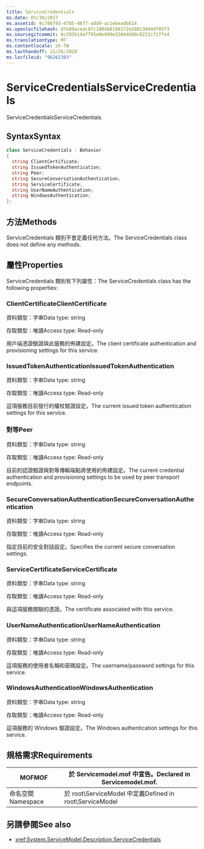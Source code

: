 ```yaml
---
title: ServiceCredentials
ms.date: 03/30/2017
ms.assetid: 9c780793-4785-46f7-add9-ac1ebeadb614
ms.openlocfilehash: d7e89acedc8fc1004b0198172e58813944df85f3
ms.sourcegitcommit: bc293b14af795e0e999e3304dd40c0222cf2ffe4
ms.translationtype: MT
ms.contentlocale: zh-TW
ms.lasthandoff: 11/26/2020
ms.locfileid: "96262303"
---
```

# <a name="servicecredentials"></a><span data-ttu-id="c9984-102">ServiceCredentials</span><span class="sxs-lookup"><span data-stu-id="c9984-102">ServiceCredentials</span></span>

<span data-ttu-id="c9984-103">ServiceCredentials</span><span class="sxs-lookup"><span data-stu-id="c9984-103">ServiceCredentials</span></span>  
  
## <a name="syntax"></a><span data-ttu-id="c9984-104">Syntax</span><span class="sxs-lookup"><span data-stu-id="c9984-104">Syntax</span></span>  
  
```csharp
class ServiceCredentials : Behavior  
{  
  string ClientCertificate;  
  string IssuedTokenAuthentication;  
  string Peer;  
  string SecureConversationAuthentication;  
  string ServiceCertificate;  
  string UserNameAuthentication;  
  string WindowsAuthentication;  
};  
```  
  
## <a name="methods"></a><span data-ttu-id="c9984-105">方法</span><span class="sxs-lookup"><span data-stu-id="c9984-105">Methods</span></span>  

 <span data-ttu-id="c9984-106">ServiceCredentials 類別不會定義任何方法。</span><span class="sxs-lookup"><span data-stu-id="c9984-106">The ServiceCredentials class does not define any methods.</span></span>  
  
## <a name="properties"></a><span data-ttu-id="c9984-107">屬性</span><span class="sxs-lookup"><span data-stu-id="c9984-107">Properties</span></span>  

 <span data-ttu-id="c9984-108">ServiceCredentials 類別有下列屬性：</span><span class="sxs-lookup"><span data-stu-id="c9984-108">The ServiceCredentials class has the following properties:</span></span>  
  
### <a name="clientcertificate"></a><span data-ttu-id="c9984-109">ClientCertificate</span><span class="sxs-lookup"><span data-stu-id="c9984-109">ClientCertificate</span></span>  

 <span data-ttu-id="c9984-110">資料類型：字串</span><span class="sxs-lookup"><span data-stu-id="c9984-110">Data type: string</span></span>  
  
 <span data-ttu-id="c9984-111">存取類型：唯讀</span><span class="sxs-lookup"><span data-stu-id="c9984-111">Access type: Read-only</span></span>  
  
 <span data-ttu-id="c9984-112">用戶端憑證驗證與此服務的佈建設定。</span><span class="sxs-lookup"><span data-stu-id="c9984-112">The client certificate authentication and provisioning settings for this service.</span></span>  
  
### <a name="issuedtokenauthentication"></a><span data-ttu-id="c9984-113">IssuedTokenAuthentication</span><span class="sxs-lookup"><span data-stu-id="c9984-113">IssuedTokenAuthentication</span></span>  

 <span data-ttu-id="c9984-114">資料類型：字串</span><span class="sxs-lookup"><span data-stu-id="c9984-114">Data type: string</span></span>  
  
 <span data-ttu-id="c9984-115">存取類型：唯讀</span><span class="sxs-lookup"><span data-stu-id="c9984-115">Access type: Read-only</span></span>  
  
 <span data-ttu-id="c9984-116">這項服務目前發行的權杖驗證設定。</span><span class="sxs-lookup"><span data-stu-id="c9984-116">The current issued token authentication settings for this service.</span></span>  
  
### <a name="peer"></a><span data-ttu-id="c9984-117">對等</span><span class="sxs-lookup"><span data-stu-id="c9984-117">Peer</span></span>  

 <span data-ttu-id="c9984-118">資料類型：字串</span><span class="sxs-lookup"><span data-stu-id="c9984-118">Data type: string</span></span>  
  
 <span data-ttu-id="c9984-119">存取類型：唯讀</span><span class="sxs-lookup"><span data-stu-id="c9984-119">Access type: Read-only</span></span>  
  
 <span data-ttu-id="c9984-120">目前的認證驗證與對等傳輸端點將使用的佈建設定。</span><span class="sxs-lookup"><span data-stu-id="c9984-120">The current credential authentication and provisioning settings to be used by peer transport endpoints.</span></span>  
  
### <a name="secureconversationauthentication"></a><span data-ttu-id="c9984-121">SecureConversationAuthentication</span><span class="sxs-lookup"><span data-stu-id="c9984-121">SecureConversationAuthentication</span></span>  

 <span data-ttu-id="c9984-122">資料類型：字串</span><span class="sxs-lookup"><span data-stu-id="c9984-122">Data type: string</span></span>  
  
 <span data-ttu-id="c9984-123">存取類型：唯讀</span><span class="sxs-lookup"><span data-stu-id="c9984-123">Access type: Read-only</span></span>  
  
 <span data-ttu-id="c9984-124">指定目前的安全對話設定。</span><span class="sxs-lookup"><span data-stu-id="c9984-124">Specifies the current secure conversation settings.</span></span>  
  
### <a name="servicecertificate"></a><span data-ttu-id="c9984-125">ServiceCertificate</span><span class="sxs-lookup"><span data-stu-id="c9984-125">ServiceCertificate</span></span>  

 <span data-ttu-id="c9984-126">資料類型：字串</span><span class="sxs-lookup"><span data-stu-id="c9984-126">Data type: string</span></span>  
  
 <span data-ttu-id="c9984-127">存取類型：唯讀</span><span class="sxs-lookup"><span data-stu-id="c9984-127">Access type: Read-only</span></span>  
  
 <span data-ttu-id="c9984-128">與這項服務關聯的憑證。</span><span class="sxs-lookup"><span data-stu-id="c9984-128">The certificate associated with this service.</span></span>  
  
### <a name="usernameauthentication"></a><span data-ttu-id="c9984-129">UserNameAuthentication</span><span class="sxs-lookup"><span data-stu-id="c9984-129">UserNameAuthentication</span></span>  

 <span data-ttu-id="c9984-130">資料類型：字串</span><span class="sxs-lookup"><span data-stu-id="c9984-130">Data type: string</span></span>  
  
 <span data-ttu-id="c9984-131">存取類型：唯讀</span><span class="sxs-lookup"><span data-stu-id="c9984-131">Access type: Read-only</span></span>  
  
 <span data-ttu-id="c9984-132">這項服務的使用者名稱和密碼設定。</span><span class="sxs-lookup"><span data-stu-id="c9984-132">The username/password settings for this service.</span></span>  
  
### <a name="windowsauthentication"></a><span data-ttu-id="c9984-133">WindowsAuthentication</span><span class="sxs-lookup"><span data-stu-id="c9984-133">WindowsAuthentication</span></span>  

 <span data-ttu-id="c9984-134">資料類型：字串</span><span class="sxs-lookup"><span data-stu-id="c9984-134">Data type: string</span></span>  
  
 <span data-ttu-id="c9984-135">存取類型：唯讀</span><span class="sxs-lookup"><span data-stu-id="c9984-135">Access type: Read-only</span></span>  
  
 <span data-ttu-id="c9984-136">這項服務的 Windows 驗證設定。</span><span class="sxs-lookup"><span data-stu-id="c9984-136">The Windows authentication settings for this service.</span></span>  
  
## <a name="requirements"></a><span data-ttu-id="c9984-137">規格需求</span><span class="sxs-lookup"><span data-stu-id="c9984-137">Requirements</span></span>  
  
|<span data-ttu-id="c9984-138">MOF</span><span class="sxs-lookup"><span data-stu-id="c9984-138">MOF</span></span>|<span data-ttu-id="c9984-139">於 Servicemodel.mof 中宣告。</span><span class="sxs-lookup"><span data-stu-id="c9984-139">Declared in Servicemodel.mof.</span></span>|  
|---------|-----------------------------------|  
|<span data-ttu-id="c9984-140">命名空間</span><span class="sxs-lookup"><span data-stu-id="c9984-140">Namespace</span></span>|<span data-ttu-id="c9984-141">於 root\ServiceModel 中定義</span><span class="sxs-lookup"><span data-stu-id="c9984-141">Defined in root\ServiceModel</span></span>|  
  
## <a name="see-also"></a><span data-ttu-id="c9984-142">另請參閱</span><span class="sxs-lookup"><span data-stu-id="c9984-142">See also</span></span>

- <xref:System.ServiceModel.Description.ServiceCredentials>
